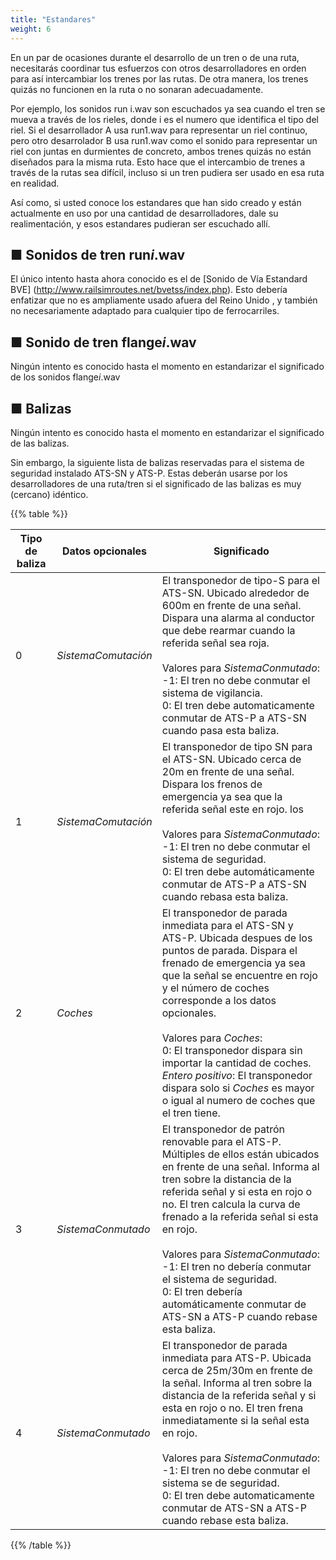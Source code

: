 ```yaml
---
title: "Estandares"
weight: 6
---
```


En un par de ocasiones durante el desarrollo de un tren o de una ruta, necesitarás coordinar tus esfuerzos con otros desarrolladores en orden para así intercambiar los trenes por las rutas. De otra manera, los trenes quizás no funcionen en la ruta o no sonaran adecuadamente.

Por ejemplo, los sonidos run i.wav son escuchados ya sea cuando el tren se mueva a través de los rieles, donde i es el numero que identifica el tipo del riel. Si el desarrollador A usa run1.wav para representar un riel continuo, pero otro desarrolador B usa run1.wav como el sonido para representar un riel con juntas en durmientes de concreto, ambos trenes quizás no están diseñados para la misma ruta. Esto hace que el intercambio de trenes a través de la rutas sea difícil, incluso si un tren pudiera ser usado en esa ruta en realidad.

Así como, si usted conoce los estandares que han sido creado y están actualmente en uso por una cantidad de desarrolladores, dale su realimentación, y esos estandares pudieran ser escuchado allí.

## ■ Sonidos de tren run*i*.wav

El único intento hasta ahora conocido es el de [Sonido de Vía Estandard BVE] (http://www.railsimroutes.net/bvetss/index.php). Esto debería enfatizar que no es ampliamente usado afuera del Reino Unido , y también no necesariamente adaptado para cualquier tipo de ferrocarriles.

## ■  Sonido de tren flange*i*.wav

Ningún intento es conocido hasta el momento en estandarizar el significado de los sonidos flange*i*.wav

## ■ Balizas

Ningún intento es conocido hasta el momento en estandarizar el significado de las balizas.

Sin embargo, la siguiente lista de balizas reservadas para el sistema de seguridad instalado ATS-SN y ATS-P. Estas deberán usarse por los desarrolladores de una ruta/tren si el significado de las balizas es muy (cercano) idéntico.

{{% table %}}

| Tipo de baliza | Datos opcionales  | Significado                                                      |
| ----------- | -------------- | ------------------------------------------------------------ |
| 0           | *SistemaComutación* | El transponedor de tipo-S para el ATS-SN. Ubicado alrededor de 600m en frente de una señal. Dispara una alarma al conductor que debe rearmar cuando la referida señal sea roja.<br /><br /> Valores para *SistemaConmutado*: <br /> -1: El tren no debe conmutar el sistema de vigilancia. <br />0: El tren debe automaticamente conmutar de ATS-P a ATS-SN cuando pasa esta baliza. |
| 1           | *SistemaComutación* | El transponedor de tipo SN para el ATS-SN. Ubicado cerca de 20m en frente de una señal. Dispara los frenos de emergencia ya sea que la referida señal este en rojo. los  <br /><br /> Valores para *SistemaConmutado*:<br />-1: El tren no debe conmutar el sistema de seguridad.<br /> 0: El tren debe automáticamente conmutar de ATS-P a ATS-SN cuando rebasa esta baliza.  |
| 2           | *Coches*         | El transponedor de parada inmediata para el ATS-SN y ATS-P. Ubicada despues de los puntos de parada. Dispara el frenado de emergencia ya sea que la señal se encuentre en rojo y el número de coches corresponde a los datos opcionales. <br /><br />Valores para *Coches*:<br />0: El transponedor dispara sin importar la cantidad de coches.<br /> *Entero positivo*: El transponedor dispara solo si *Coches* es mayor o igual al numero de coches que el tren tiene. |
| 3           | *SistemaConmutado* | El transponedor de patrón renovable para el ATS-P. Múltiples de ellos están ubicados en frente de una señal. Informa al tren sobre la distancia de la referida señal y si esta en rojo o no. El tren calcula la curva de frenado a la referida señal si esta en rojo.<br /><br />Valores para *SistemaConmutado*: <br />-1: El tren no debería conmutar el sistema de seguridad.<br />0: El tren debería automáticamente conmutar de ATS-SN a ATS-P cuando rebase esta baliza. |
| 4           | *SistemaConmutado* | El transponedor de parada inmediata para ATS-P. Ubicada cerca de 25m/30m en frente de la señal. Informa al tren sobre la distancia de la referida señal y si esta en rojo o no. El tren frena inmediatamente si la señal esta en rojo.<br /><br />Valores para *SistemaConmutado*: <br />-1: El tren no debe conmutar el sistema se de seguridad. <br />0: El tren debe automaticamente conmutar de ATS-SN a ATS-P cuando rebase esta baliza. |

{{% /table %}}